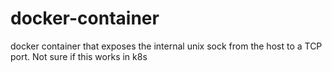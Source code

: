 # docker-container
docker container that exposes the internal unix sock from the host to a TCP port.  Not sure if this works in k8s
